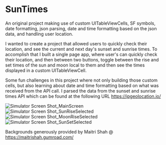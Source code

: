 # SunTimes
An original project making use of custom UITableViewCells, SF symbols, date formatting, json parsing, date and time formatting based on the json data, and handling user location. 

I wanted to create a project that allowed users to quickly check their location, and see the current and next day's sunset and sunrise times. To accomplish that I built a single page app, where user's can quickly check their location, and then between two buttons, toggle between the rise and set times of the sun and moon local to them and then see the times displayed in a custom UITableViewCell. 

Some fun challenges in this project where not only building those custom cells, but also learning about date and time formatting based on what was received from the API call. I parsed the data from the sunset and sunrise times API which can be found at the following URL https://ipgeolocation.io/


![Simulator Screen Shot_MainScreen](https://user-images.githubusercontent.com/74942351/183677497-5623e15b-42d1-43a6-89b7-a0342c6a89c0.png)
![Simulator Screen Shot_SunRiseSelected](https://user-images.githubusercontent.com/74942351/183677759-2559b80f-1a63-4ae9-8dc1-640e5010c6eb.png)
![Simulator Screen Shot_MoonRiseSelected](https://user-images.githubusercontent.com/74942351/183677803-88300009-007a-40e7-a293-44a01a77603e.png)
![Simulator Screen Shot_SunSetSelected](https://user-images.githubusercontent.com/74942351/183677819-ff3777f7-4cbe-4757-a367-9b554d490d50.png)

Backgrounds generously provided by Maitri Shah @ https://maitrishah.gumroad.com/

